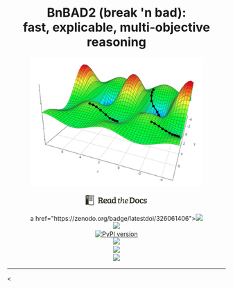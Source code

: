 <h1 align=center> BnBAD2 (break 'n bad):<br>fast, explicable, multi-objective reasoning</h1>

<p align=center>
<img width=400 src="docs/moea.png">
</p>
<p align=center>
<a href="http://menzies.us/bnbad2/duo4.html"><img xxxalign=middle width=150  
src=docs/readdocs.png></a>
</p>
<p align=center>
a href="https://zenodo.org/badge/latestdoi/326061406"><img src="https://zenodo.org/badge/326061406.svg"></a>
<br><img src="https://img.shields.io/badge/language-python3,bash-blue">
<br><a href="https://badge.fury.io/py/bnbad2"><img src="https://badge.fury.io/py/bnbad2.svg" alt="PyPI version" height="18"></a>
<br><img src="https://img.shields.io/badge/purpose-ai%20,%20se-blueviolet">
<br><a href="https://travis-ci.com/timm/bnbad2"><img src="https://travis-ci.com/timm/bnbad2.svg?branch=main"></a>
<br><img src="https://img.shields.io/badge/license-mit-lightgrey"></p><hr>
<</p>




